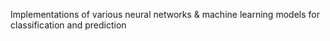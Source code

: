 Implementations of various neural networks & machine learning models for classification and prediction
